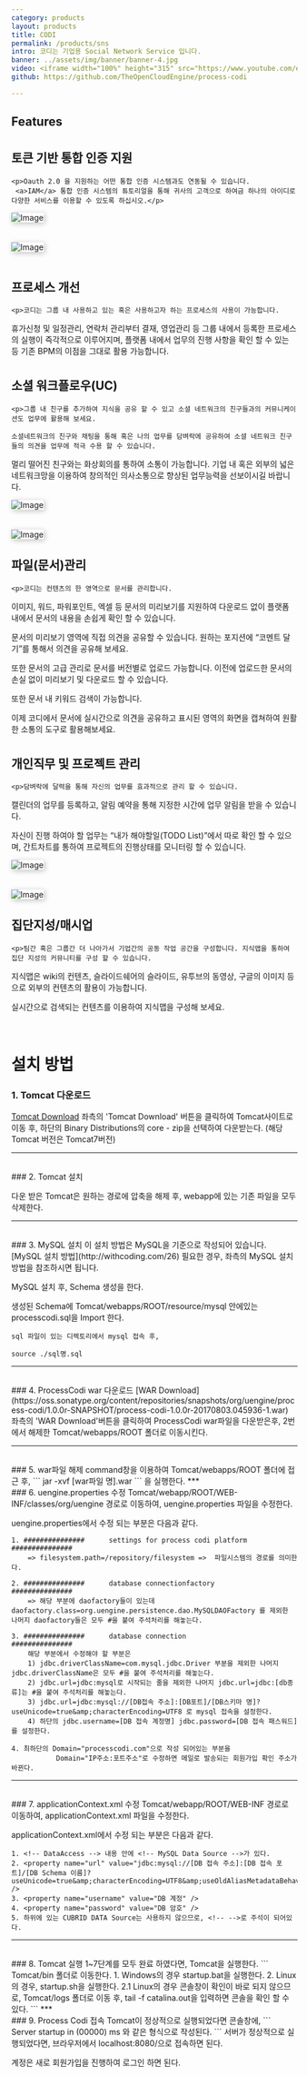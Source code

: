 ```yaml
---
category: products
layout: products
title: CODI
permalink: /products/sns
intro: 코디는 기업용 Social Network Service 입니다.
banner: ../assets/img/banner/banner-4.jpg
video: <iframe width="100%" height="315" src="https://www.youtube.com/embed/pSm6hbfNn20?ecver=2" frameborder="0" allowfullscreen="" class="style-scope uengine-products"></iframe>
github: https://github.com/TheOpenCloudEngine/process-codi

---
```


<section class="padding-top-110">
 <div class="container">

  <div class="text-center mb-80">
   <h2 class="section-title text-uppercase">Features</h2>
  </div>

  <div class="row" style="margin-top: 35px">
   <div class="col-md-7">
    <h2 class="font-30 mb-30">토큰 기반 통합 인증 지원</h2>

    <p>Oauth 2.0 을 지원하는 어떤 통합 인증 시스템과도 연동될 수 있습니다.
     <a>IAM</a> 통합 인증 시스템의 튜토리얼을 통해 귀사의 고객으로 하여금 하나의 아이디로 다양한 서비스를 이용할 수 있도록 하십시오.</p>

   </div>

   <div class="col-md-5">
    <img src="../assets/img/uengine/sns/index_con05.png" class="img-responsive " alt="Image" style="box-shadow : 2px 2px 10px silver">
   </div>
  </div>

  <div class="row" style="margin-top: 35px">
   <div class="col-md-5">
    <img src="../assets/img/uengine/sns/index_con01.png" class="img-responsive " alt="Image" style="box-shadow : 2px 2px 10px silver">
   </div>
   <div class="col-md-7">
    <h2 class="font-30 mb-30">프로세스 개선</h2>

    <p>코디는 그룹 내 사용하고 있는 혹은 사용하고자 하는 프로세스의 사용이 가능합니다.
 
 휴가신청 및 일정관리, 연락처 관리부터 결재, 영업관리 등 그룹 내에서 등록한 프로세스의 실행이 즉각적으로 이루어지며,
 플랫폼 내에서 업무의 진행 사항을 확인 할 수 있는 등 기존 BPM의 이점을 그대로 활용 가능합니다.</p>
   </div>
  </div>

  <div class="row" style="margin-top: 35px">
   <div class="col-md-7">
    <h2 class="font-30 mb-30">소셜 워크플로우(UC)</h2>

    <p>그룹 내 친구를 추가하여 지식을 공유 할 수 있고 소셜 네트워크의 친구들과의 커뮤니케이션도 업무에 활용해 보세요.
 
    소셜네트워크의 친구와 채팅을 통해 혹은 나의 업무를 담벼락에 공유하여 소셜 네트워크 친구들의 의견을 업무에 적극 수용 할 수 있습니다.
    
 멀리 떨어진 친구와는 화상회의를 통하여 소통이 가능합니다. 기업 내 혹은 외부의 넓은 네트워크망을 이용하여 창의적인 의사소통으로 향상된 업무능력을 선보이시길 바랍니다. </p>

   </div>

   <div class="col-md-5">
    <img src="../assets/img/uengine/sns/index_con02.png" class="img-responsive " alt="Image" style="box-shadow : 2px 2px 10px silver">
   </div>
  </div>

  <div class="row" style="margin-top: 35px">
   <div class="col-md-5">
    <img src="../assets/img/uenginesns/index_con03.png" class="img-responsive " alt="Image" style="box-shadow : 2px 2px 10px silver">
   </div>

   <div class="col-md-7">
    <h2 class="font-30 mb-30">파일(문서)관리</h2>

    <p>코디는 컨텐츠의 한 영역으로 문서를 관리합니다.
 
 이미지, 워드, 파워포인트, 엑셀 등 문서의 미리보기를 지원하여 다운로드 없이 플랫폼 내에서 문서의 내용을 손쉽게 확인 할 수 있습니다.
 
 문서의 미리보기 영역에 직접 의견을 공유할 수 있습니다. 원하는 포지션에 “코멘트 달기”를 통해서 의견을 공유해 보세요.
 
 또한 문서의 고급 관리로 문서를 버전별로 업로드 가능합니다. 이전에 업로드한 문서의 손실 없이 미리보기 및 다운로드 할 수 있습니다.
 
 또한 문서 내 키워드 검색이 가능합니다.
 
 이제 코디에서 문서에 실시간으로 의견을 공유하고 표시된 영역의 화면을 캡쳐하여 원활한 소통의 도구로 활용해보세요.</p>
   </div>

  </div>

  <div class="row" style="margin-top: 35px">
   <div class="col-md-7">
    <h2 class="font-30 mb-30">개인직무 및 프로젝트 관리</h2>

    <p>담벼락에 달력을 통해 자신의 업무를 효과적으로 관리 할 수 있습니다.
 
 캘린더의 업무를 등록하고, 알림 예약을 통해 지정한 시간에 업무 알림을 받을 수 있습니다.
 
 자신이 진행 하여야 할 업무는 “내가 해야할일(TODO List)”에서 따로 확인 할 수 있으며, 간트차트를 통하여 프로젝트의 진행상태를 모니터링 할 수 있습니다.</p>
   </div>

   <div class="col-md-5">
    <img src="../assets/img/uengine/sns/index_con04.png" class="img-responsive " alt="Image" style="box-shadow : 2px 2px 10px silver">
   </div>
  </div>

  <div class="row" style="margin-top: 35px">
   <div class="col-md-5">
    <img src="../assets/img/uengine/billing/feature5.png" class="img-responsive " alt="Image" style="box-shadow : 2px 2px 10px silver"> 
   </div>

   <div class="col-md-7">
    <h2 class="font-30 mb-30">집단지성/매시업</h2>

    <p>팀간 혹은 그룹간 더 나아가서 기업간의 공동 작업 공간을 구성합니다. 지식맵을 통하여 집단 지성의 커뮤니티를 구성 할 수 있습니다.
 
 지식맵은 wiki의 컨텐츠, 슬라이드쉐어의 슬라이드, 유투브의 동영상, 구글의 이미지 등으로 외부의 컨텐츠의 활용이 가능합니다.
 
 실시간으로 검색되는 컨텐츠를 이용하여 지식맵을 구성해 보세요.</p>
   </div>

  </div>
 </div><!-- /.container -->

</section>


<br>

# 설치 방법

### 1. Tomcat 다운로드

[Tomcat Download](http://tomcat.apache.org/download-70.cgi) 좌측의 'Tomcat Download' 버튼을 클릭하여 Tomcat사이트로 이동 후, 하단의 Binary Distributions의 core - zip을 선택하여 다운받는다. (해당 Tomcat 버전은 Tomcat7버전)

***
<br>
### 2. Tomcat 설치

다운 받은 Tomcat은 원하는 경로에 압축을 해제 후, webapp에 있는 기존 파일을 모두 삭제한다.

***
<br>
### 3. MySQL 설치
이 설치 방법은 MySQL을 기준으로 작성되어 있습니다.
[MySQL 설치 방법](http://withcoding.com/26) 필요한 경우, 좌측의 MySQL 설치 방법을 참조하시면 됩니다.

MySQL 설치 후, Schema 생성을 한다.

생성된 Schema에 Tomcat/webapps/ROOT/resource/mysql 안에있는 processcodi.sql을 Import 한다.
```
sql 파일이 있는 디렉토리에서 mysql 접속 후,

source ./sql명.sql
```

***
<br>
### 4. ProcessCodi war 다운로드
[WAR Download](https://oss.sonatype.org/content/repositories/snapshots/org/uengine/process-codi/1.0.0r-SNAPSHOT/process-codi-1.0.0r-20170803.045936-1.war) 좌측의 'WAR Download'버튼을 클릭하여 ProcessCodi war파일을 다운받은후, 2번에서 해제한 Tomcat/webapps/ROOT 폴더로 이동시킨다.

***  
<br>
### 5. war파일 해제
command창을 이용하여 Tomcat/webapps/ROOT 폴더에 접근 후, 
```
jar -xvf [war파일 명].war
```
을 실행한다.
***
<br>
### 6. uengine.properties 수정
Tomcat/webapp/ROOT/WEB-INF/classes/org/uengine 경로로 이동하여, uengine.properties 파일을 수정한다.

uengine.properties에서 수정 되는 부분은 다음과 같다.
```
1. ###############		settings for process codi platform		###############
    => filesystem.path=/repository/filesystem =>  파일시스템의 경로를 의미한다.

2. ###############		database connectionfactory			###############
    => 해당 부분에 daofactory들이 있는데
daofactory.class=org.uengine.persistence.dao.MySQLDAOFactory 를 제외한 나머지 daofactory들은 모두 #을 붙여 주석처리를 해놓는다.

3. ###############		database connection				###############
    해당 부분에서 수정해야 할 부분은
    1) jdbc.driverClassName=com.mysql.jdbc.Driver 부분을 제외한 나머지 jdbc.driverClassName은 모두 #을 붙여 주석처리를 해놓는다.
    2) jdbc.url=jdbc:mysql로 시작되는 줄을 제외한 나머지 jdbc.url=jdbc:[db종류]는 #을 붙여 주석처리를 해놓는다.
    3) jdbc.url=jdbc:mysql://[DB접속 주소]:[DB포트]/[DB스키마 명]?useUnicode=true&amp;characterEncoding=UTF8 로 mysql 접속을 설정한다.
    4) 하단의 jdbc.username=[DB 접속 계정명] jdbc.password=[DB 접속 패스워드]를 설정한다.
    
4. 최하단의 Domain="processcodi.com"으로 작성 되어있는 부분을 
           Domain="IP주소:포트주소"로 수정하면 메일로 발송되는 회원가입 확인 주소가 바뀐다.
```
***
<br>
### 7. applicationContext.xml 수정
Tomcat/webapp/ROOT/WEB-INF 경로로 이동하여, applicationContext.xml 파일을 수정한다.

applicationContext.xml에서 수정 되는 부분은 다음과 같다.
```
1. <!-- DataAccess --> 내용 안에 <!-- MySQL Data Source -->가 있다.
2. <property name="url" value="jdbc:mysql://[DB 접속 주소]:[DB 접속 포트]/[DB Schema 이름]?useUnicode=true&amp;characterEncoding=UTF8&amp;useOldAliasMetadataBehavior=true" /> 
3. <property name="username" value="DB 계정" />
4. <property name="password" value="DB 암호" />
5. 하위에 있는 CUBRID DATA Source는 사용하지 않으므로, <!-- -->로 주석이 되어있다.
```
***
<br>
### 8. Tomcat 실행
1~7단계를 모두 완료 하였다면, Tomcat을 실행한다.
```
Tomcat/bin 폴더로 이동한다.
1. Windows의 경우 startup.bat을 실행한다.
2. Linux의 경우, startup.sh을 실행한다.
2.1 Linux의 경우 콘솔창이 확인이 바로 되지 않으므로, Tomcat/logs 폴더로 이동 후, tail -f catalina.out을 입력하면 콘솔을 확인 할 수 있다.
```
***
<br>
### 9. Process Codi 접속
Tomcat이 정상적으로 실행되었다면 콘솔창에,
```
 Server startup in (00000) ms 와 같은 형식으로 작성된다.
```
서버가 정상적으로 실행되었다면, 브라우저에서 localhost:8080/으로 접속하면 된다.

계정은 새로 회원가입을 진행하여 로그인 하면 된다.
